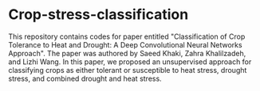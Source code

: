 # Crop-stress-classification

This repository contains codes for paper entitled "Classification of Crop Tolerance to Heat and Drought: A Deep Convolutional Neural Networks Approach". The paper was authored by Saeed Khaki, Zahra Khalilzadeh, and Lizhi Wang. In this paper, we proposed an unsupervised approach for classifying crops as either tolerant or susceptible to heat stress, drought stress, and combined drought and heat stress.
